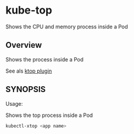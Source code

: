 # kube-top

Shows the CPU and memory process inside a Pod

## Overview

Shows the process inside a Pod

See als [ktop plugin](https://github.com/vladimirvivien/ktop)



## SYNOPSIS

Usage:

Shows the top process inside a Pod

```bash
kubectl-xtop <app name>
```
